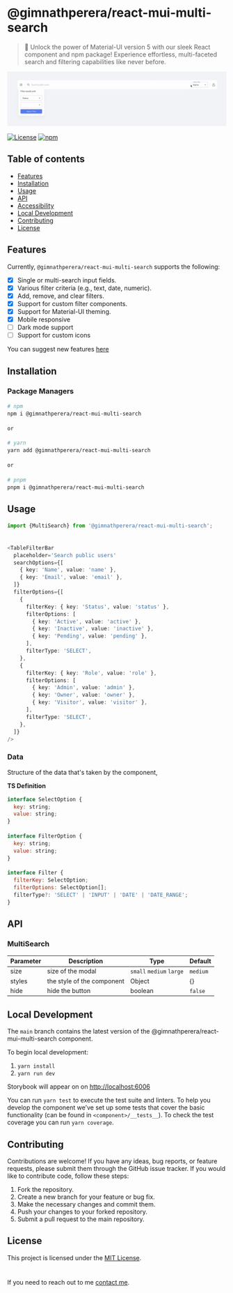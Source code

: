 <div>
  <h1>@gimnathperera/react-mui-multi-search</h1>

> 🎯 Unlock the power of Material-UI version 5 with our sleek React component and npm package! Experience effortless, multi-faceted search and filtering capabilities like never before.

![MultiSelect GIF](public/usage.gif)

[![License](https://img.shields.io/badge/license-MIT-blue.svg)](https://github.com/your-username/your-project-name/blob/main/LICENSE) [![npm](https://img.shields.io/npm/dw/@gimnathperera/react-mui-multi-search)](https://www.npmjs.com/package/@gimnathperera/react-mui-multi-search)

</div>

## Table of contents

- [Features](#features)
- [Installation](#installation)
- [Usage](#usage)
- [API](#api)
- [Accessibility](#Accessibility)
- [Local Development](#local-development)
- [Contributing](#contributing)
- [License](#license)

## Features

Currently, `@gimnathperera/react-mui-multi-search` supports the following:

- [x] Single or multi-search input fields.
- [x] Various filter criteria (e.g., text, date, numeric).
- [x] Add, remove, and clear filters.
- [x] Support for custom filter components.
- [x] Support for Material-UI theming.
- [x] Mobile responsive
- [ ] Dark mode support
- [ ] Support for custom icons

You can suggest new features [here](https://github.com/gimnathperera/react-mui-multi-search/issues)

## Installation

### Package Managers

```bash
# npm
npm i @gimnathperera/react-mui-multi-search

or

# yarn
yarn add @gimnathperera/react-mui-multi-search

or

# pnpm
pnpm i @gimnathperera/react-mui-multi-search
```

## Usage

```ts
import {MultiSearch} from '@gimnathperera/react-mui-multi-search';


<TableFilterBar
  placeholder='Search public users'
  searchOptions={[
    { key: 'Name', value: 'name' },
    { key: 'Email', value: 'email' },
  ]}
  filterOptions={[
    {
      filterKey: { key: 'Status', value: 'status' },
      filterOptions: [
        { key: 'Active', value: 'active' },
        { key: 'Inactive', value: 'inactive' },
        { key: 'Pending', value: 'pending' },
      ],
      filterType: 'SELECT',
    },
    {
      filterKey: { key: 'Role', value: 'role' },
      filterOptions: [
        { key: 'Admin', value: 'admin' },
        { key: 'Owner', value: 'owner' },
        { key: 'Visitor', value: 'visitor' },
      ],
      filterType: 'SELECT',
    },
  ]}
/>
```

### Data

Structure of the data that's taken by the component,

**TS Definition**

```js
interface SelectOption {
  key: string;
  value: string;
}

interface FilterOption {
  key: string;
  value: string;
}

interface Filter {
  filterKey: SelectOption;
  filterOptions: SelectOption[];
  filterType?: 'SELECT' | 'INPUT' | 'DATE' | 'DATE_RANGE';
}
```

## API

### MultiSearch

| Parameter | Description                | Type                     | Default  |
| --------- | -------------------------- | ------------------------ | -------- |
| size      | size of the modal          | `small` `medium` `large` | `medium` |
| styles    | the style of the component | Object                   | {}       |
| hide      | hide the button            | boolean                  | `false`  |

## Local Development

The `main` branch contains the latest version of the @gimnathperera/react-mui-multi-search component.

To begin local development:

1. `yarn install`
2. `yarn run dev`

Storybook will appear on on <http://localhost:6006>

You can run `yarn test` to execute the test suite and linters. To help you develop the component we’ve set up some tests that cover the basic functionality (can be found in `<component>/__tests__`).
To check the test coverage you can run `yarn coverage`.

## Contributing

Contributions are welcome! If you have any ideas, bug reports, or feature requests, please submit them through the GitHub issue tracker. If you would like to contribute code, follow these steps:

1. Fork the repository.
2. Create a new branch for your feature or bug fix.
3. Make the necessary changes and commit them.
4. Push your changes to your forked repository.
5. Submit a pull request to the main repository.

## License

This project is licensed under the [MIT License](LICENSE).

#

If you need to reach out to me [contact me](mailto:gimnathperera@gmail.com).
